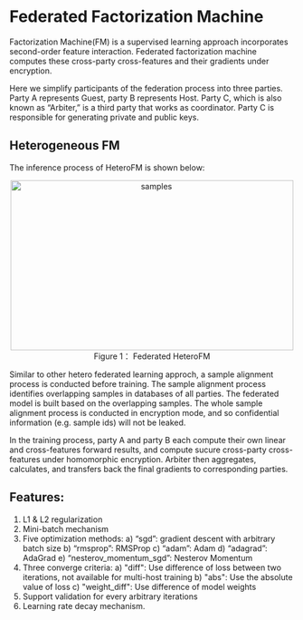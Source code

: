 # Federated Factorization Machine

Factorization Machine(FM) is a  supervised learning approach incorporates second-order feature interaction.
Federated factorization machine computes these cross-party cross-features and their gradients under encryption. 

Here we simplify participants of the federation process into three parties. Party A represents Guest, party B represents Host. Party C, which is also known as “Arbiter,” is a third party that works as coordinator. Party C is responsible for generating private and public keys.

## Heterogeneous FM

The inference process of HeteroFM is shown below:

<div style="text-align:center", align=center>
<img src="./images/HeteroFM.png" alt="samples" width="500" height="300" /><br/>
Figure 1： Federated HeteroFM</div>

Similar to other hetero federated learning approch, a sample alignment process is conducted before training. The sample alignment process identifies overlapping samples in databases of all parties. The federated model is built based on the overlapping samples. The whole sample alignment process is conducted in encryption mode, and so confidential information (e.g. sample ids) will not be leaked.

In the training process, party A and party B each compute their own linear and cross-features forward results, and compute sucure cross-party cross-features under homomorphic encryption. Arbiter then aggregates, calculates, and transfers back the final gradients to corresponding parties. 

## Features:
1. L1 & L2 regularization
2. Mini-batch mechanism
3. Five optimization methods:
    a)	“sgd”: gradient descent with arbitrary batch size
    b) “rmsprop”: RMSProp
    c) “adam”: Adam
    d) “adagrad”: AdaGrad
    e) “nesterov_momentum_sgd”: Nesterov Momentum
4. Three converge criteria:
    a) "diff": Use difference of loss between two iterations, not available for multi-host training
    b) "abs": Use the absolute value of loss
    c) "weight_diff": Use difference of model weights
6. Support validation for every arbitrary iterations
7. Learning rate decay mechanism.